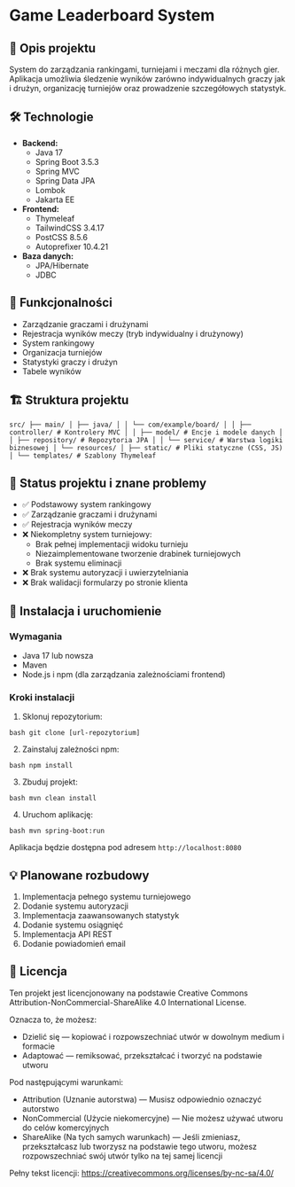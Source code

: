 
# Game Leaderboard System

## 📝 Opis projektu
System do zarządzania rankingami, turniejami i meczami dla różnych gier. Aplikacja umożliwia śledzenie wyników zarówno indywidualnych graczy jak i drużyn, organizację turniejów oraz prowadzenie szczegółowych statystyk.

## 🛠️ Technologie
- **Backend:**
  - Java 17
  - Spring Boot 3.5.3
  - Spring MVC
  - Spring Data JPA
  - Lombok
  - Jakarta EE
- **Frontend:**
  - Thymeleaf
  - TailwindCSS 3.4.17
  - PostCSS 8.5.6
  - Autoprefixer 10.4.21
- **Baza danych:**
  - JPA/Hibernate
  - JDBC

## 🚀 Funkcjonalności
- Zarządzanie graczami i drużynami
- Rejestracja wyników meczy (tryb indywidualny i drużynowy)
- System rankingowy
- Organizacja turniejów
- Statystyki graczy i drużyn
- Tabele wyników

## 🏗️ Struktura projektu
```
src/ ├── main/ │ ├── java/ │ │ └── com/example/board/ │ │ ├── controller/ # Kontrolery MVC │ │ ├── model/ # Encje i modele danych │ │ ├── repository/ # Repozytoria JPA │ │ └── service/ # Warstwa logiki biznesowej │ └── resources/ │ ├── static/ # Pliki statyczne (CSS, JS) │ └── templates/ # Szablony Thymeleaf
```

## 🚦 Status projektu i znane problemy
- ✅ Podstawowy system rankingowy
- ✅ Zarządzanie graczami i drużynami
- ✅ Rejestracja wyników meczy
- ❌ Niekompletny system turniejowy:
  - Brak pełnej implementacji widoku turnieju
  - Niezaimplementowane tworzenie drabinek turniejowych
  - Brak systemu eliminacji
- ❌ Brak systemu autoryzacji i uwierzytelniania
- ❌ Brak walidacji formularzy po stronie klienta

## 🔧 Instalacja i uruchomienie

### Wymagania
- Java 17 lub nowsza
- Maven
- Node.js i npm (dla zarządzania zależnościami frontend)

### Kroki instalacji
1. Sklonuj repozytorium:
```
bash git clone [url-repozytorium]
``` 

2. Zainstaluj zależności npm:
```
bash npm install
``` 

3. Zbuduj projekt:
```
bash mvn clean install
``` 

4. Uruchom aplikację:
```
bash mvn spring-boot:run
``` 

Aplikacja będzie dostępna pod adresem `http://localhost:8080`

## 💡 Planowane rozbudowy
1. Implementacja pełnego systemu turniejowego
2. Dodanie systemu autoryzacji
3. Implementacja zaawansowanych statystyk
4. Dodanie systemu osiągnięć
5. Implementacja API REST
6. Dodanie powiadomień email

## 📝 Licencja

Ten projekt jest licencjonowany na podstawie Creative Commons Attribution-NonCommercial-ShareAlike 4.0 International License.

Oznacza to, że możesz:
- Dzielić się — kopiować i rozpowszechniać utwór w dowolnym medium i formacie
- Adaptować — remiksować, przekształcać i tworzyć na podstawie utworu

Pod następującymi warunkami:
- Attribution (Uznanie autorstwa) — Musisz odpowiednio oznaczyć autorstwo
- NonCommercial (Użycie niekomercyjne) — Nie możesz używać utworu do celów komercyjnych
- ShareAlike (Na tych samych warunkach) — Jeśli zmieniasz, przekształcasz lub tworzysz na podstawie tego utworu, możesz rozpowszechniać swój utwór tylko na tej samej licencji

Pełny tekst licencji: https://creativecommons.org/licenses/by-nc-sa/4.0/

